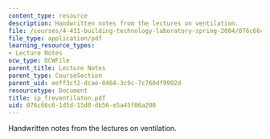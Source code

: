 ```yaml
---
content_type: resource
description: Handwritten notes from the lectures on ventilation.
file: /courses/4-411-building-technology-laboratory-spring-2004/076c66c61d5d15d8db56e5a45f06a200_ip_freventilaton.pdf
file_type: application/pdf
learning_resource_types:
- Lecture Notes
ocw_type: OCWFile
parent_title: Lecture Notes
parent_type: CourseSection
parent_uid: eeff3cf2-dcae-0464-3c9c-7c760df9992d
resourcetype: Document
title: ip_freventilaton.pdf
uid: 076c66c6-1d5d-15d8-db56-e5a45f06a200
---
```

Handwritten notes from the lectures on ventilation.


